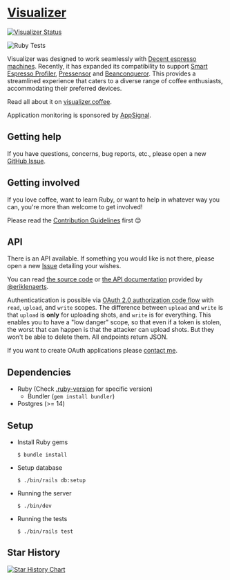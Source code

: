 # [Visualizer](https://visualizer.coffee/)

[![Visualizer Status](https://uptime.betterstack.com/status-badges/v3/monitor/wxvy.svg)](https://status.visualizer.coffee/)

![Ruby Tests](https://github.com/miharekar/visualizer/actions/workflows/main.yml/badge.svg)

Visualizer was designed to work seamlessly with [Decent espresso machines](https://decentespresso.com/). Recently, it has expanded its compatibility to support [Smart Espresso Profiler](https://www.naked-portafilter.com/product-category/smart-espresso-profiler/[), [Pressensor](https://pressensor.com/) and [Beanconqueror](https://beanconqueror.com/). This provides a streamlined experience that caters to a diverse range of coffee enthusiasts, accommodating their preferred devices.

Read all about it on [visualizer.coffee](https://visualizer.coffee/).

Application monitoring is sponsored by [AppSignal](https://appsignal.com/).

## Getting help

If you have questions, concerns, bug reports, etc., please open a new [GitHub Issue](https://github.com/miharekar/visualizer/issues/).

## Getting involved

If you love coffee, want to learn Ruby, or want to help in whatever way you can, you're more than welcome to get involved!

Please read the [Contribution Guidelines](CONTRIBUTING.md) first 😊

## API

There is an API available. If something you would like is not there, please open a new [Issue](https://github.com/miharekar/visualizer/issues/) detailing your wishes.

You can read [the source code](/app/controllers/api) or [the API documentation](https://documenter.getpostman.com/view/2402164/UVC2HUik) provided by [@eriklenaerts](https://github.com/eriklenaerts).

Authenticatication is possible via [OAuth 2.0 authorization code flow](https://www.oauth.com/oauth2-servers/server-side-apps/authorization-code/) with `read`, `upload`, and `write` scopes.
The difference between `upload` and `write` is that `upload` is **only** for uploading shots, and `write` is for everything. This enables you to have a "low danger" scope, so that even if a token is stolen, the worst that can happen is that the attacker can upload shots. But they won't be able to delete them.
All endpoints return JSON.

If you want to create OAuth applications please [contact me](mailto:miha@visualizer.coffee).

## Dependencies

- Ruby (Check [.ruby-version](.ruby-version) for specific version)
  - Bundler (`gem install bundler`)
- Postgres (>= 14)

## Setup

- Install Ruby gems
  ```shell
  $ bundle install
  ```
- Setup database
  ```shell
  $ ./bin/rails db:setup
  ```
- Running the server
  ```shell
  $ ./bin/dev
  ```
- Running the tests
  ```shell
  $ ./bin/rails test
  ```

## Star History

<a href="https://star-history.com/#miharekar/visualizer&Date">
 <picture>
   <source media="(prefers-color-scheme: dark)" srcset="https://api.star-history.com/svg?repos=miharekar/visualizer&type=Date&theme=dark" />
   <source media="(prefers-color-scheme: light)" srcset="https://api.star-history.com/svg?repos=miharekar/visualizer&type=Date" />
   <img alt="Star History Chart" src="https://api.star-history.com/svg?repos=miharekar/visualizer&type=Date" />
 </picture>
</a>
